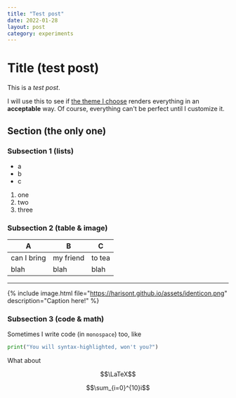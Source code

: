 ```yaml
---
title: "Test post"
date: 2022-01-28
layout: post
category: experiments
---
```


# Title (test post)

This is a _test post_.

I will use this to see if [the theme I choose](https://github.com/jekyll/minima) renders everything in an __acceptable__ way.
Of course, everything can't be perfect until I customize it.

## Section (the only one)

### Subsection 1 (lists)

- a
- b
- c

1. one
2. two
3. three

### Subsection 2 (table & image)

| A | B | C |
| --- | --- | --- |
| can I bring | my friend | to tea |
| blah | blah | blah |

---

{% include image.html file="https://harisont.github.io/assets/identicon.png" description="Caption here!" %}

### Subsection 3 (code & math)
Sometimes I write code (in `monospace`) too, like

```python
print("You will syntax-highlighted, won't you?")
```

What about 

$$\LaTeX$$

$$\sum_{i=0}^{10}i$$